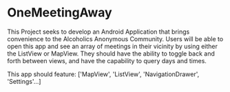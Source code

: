 # OneMeetingAway

This Project seeks to develop an Android Application that brings convenience to the Alcoholics Anonymous Community.
Users will be able to open this app and see an array of meetings in their vicinity by using either the ListView or MapView.
They should have the ability to toggle back and forth between views, and have the capability to query days and times.

This app should feature: ['MapView', 'ListView', 'NavigationDrawer', 'Settings'...]
